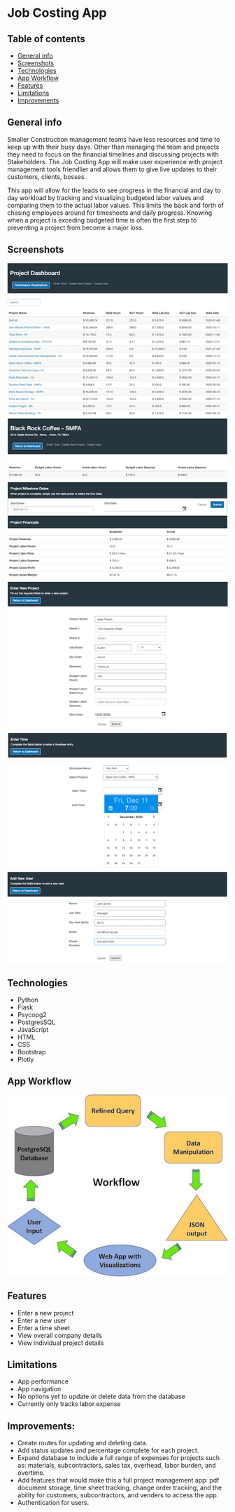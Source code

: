# Job Costing App

## Table of contents
* [General info](#general-info)
* [Screenshots](#screenshots)
* [Technologies](#technologies)
* [App Workflow](#app-workflow)
* [Features](#features)
* [Limitations](#limitations)
* [Improvements](#improvements)

## General info
Smaller Construction management teams have less resources and time to keep up with their busy days. Other than managing the team and projects they need to focus on the financial timelines and discussing projects with Stakeholders. The Job Costing App will make user experience with project management tools friendlier and allows them to give live updates to their customers, clients, bosses.

This app will allow for the leads to see progress in the financial and day to day workload by tracking and visualizing budgeted labor values and comparing them to the actual labor values. This limits the back and forth of chasing employees around for timesheets and daily progress. Knowing when a project is exceding budgeted time is often the first step to preventing a project from become a major loss.

## Screenshots
![dashboard](images/dashboard.png)
![details](images/project_details.png)
![project](images/new_project.png) 
![time](images/enter_time.png) 
![user](images/new_user.png) 

## Technologies
* Python 
* Flask
* Psycopg2
* PostgresSQL
* JavaScript
* HTML
* CSS
* Bootstrap
* Plotly

## App Workflow
<img src=images/app_workflow.jpg width="600" />

## Features
* Enter a new project
* Enter a new user
* Enter a time sheet
* View overall company details
* View individual project details

## Limitations
* App performance
* App navigation
* No options yet to update or delete data from the database
* Currently only tracks labor expense

## Improvements:
* Create routes for updating and deleting data.
* Add status updates and percentage complete for each project.
* Expand database to include a full range of expenses for projects such as: materials, subcontractors, sales tax, overhead, labor burden, and overtime.
* Add features that would make this a full project management app: pdf document storage, time sheet tracking, change order tracking, and the ability for customers, subcontractors, and venders to access the app.
* Authentication for users.
